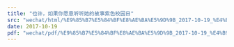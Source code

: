 ```yaml
---
title: "也许，如果你愿意听听她的故事紫色校园日"
src: "wechat/html/%E9%85%B7%E5%84%BF%E8%AE%BA%E5%9D%9B_2017-10-19_%E4%B9%9F%E8%AE%B8%EF%BC%8C%E5%A6%82%E6%9E%9C%E4%BD%A0%E6%84%BF%E6%84%8F%E5%90%AC%E5%90%AC%E5%A5%B9%E7%9A%84%E6%95%85%E4%BA%8B%E7%B4%AB%E8%89%B2%E6%A0%A1%E5%9B%AD%E6%97%A5.html"
date: 2017-10-19
pdf: "wechat/pdf/%E9%85%B7%E5%84%BF%E8%AE%BA%E5%9D%9B_2017-10-19_%E4%B9%9F%E8%AE%B8%EF%BC%8C%E5%A6%82%E6%9E%9C%E4%BD%A0%E6%84%BF%E6%84%8F%E5%90%AC%E5%90%AC%E5%A5%B9%E7%9A%84%E6%95%85%E4%BA%8B%E7%B4%AB%E8%89%B2%E6%A0%A1%E5%9B%AD%E6%97%A5.pdf"
---
```

